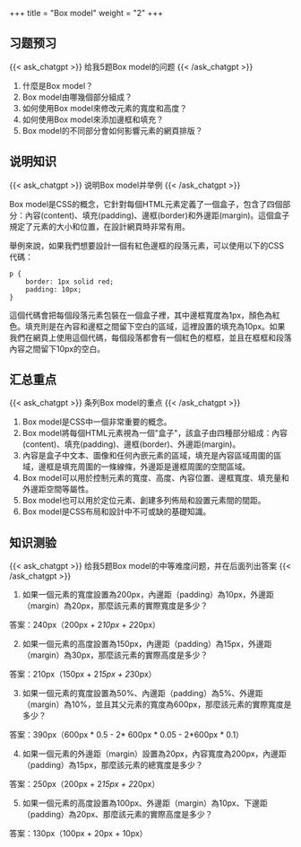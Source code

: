 +++
title = "Box model"
weight = "2"
+++
## 习题预习
{{< ask_chatgpt >}}
给我5题Box model的问题
{{< /ask_chatgpt >}}



1. 什麼是Box model？ 
2. Box model由哪幾個部分組成？ 
3. 如何使用Box model來修改元素的寬度和高度？ 
4. 如何使用Box model來添加邊框和填充？ 
5. Box model的不同部分會如何影響元素的網頁排版？   

## 说明知识
{{< ask_chatgpt >}}
说明Box model并举例
{{< /ask_chatgpt >}}



Box model是CSS的概念，它針對每個HTML元素定義了一個盒子，包含了四個部分：內容(content)、填充(padding)、邊框(border)和外邊距(margin)。這個盒子規定了元素的大小和位置，在設計網頁時非常有用。

舉例來說，如果我們想要設計一個有紅色邊框的段落元素，可以使用以下的CSS代碼：

```
p {
    border: 1px solid red;
    padding: 10px;
}
```

這個代碼會把每個段落元素包裝在一個盒子裡，其中邊框寬度為1px，顏色為紅色。填充則是在內容和邊框之間留下空白的區域，這裡設置的填充為10px。如果我們在網頁上使用這個代碼，每個段落都會有一個紅色的框框，並且在框框和段落內容之間留下10px的空白。   

## 汇总重点
{{< ask_chatgpt >}}
条列Box model的重点
{{< /ask_chatgpt >}}



1. Box model是CSS中一個非常重要的概念。
2. Box model將每個HTML元素視為一個"盒子"，該盒子由四種部分組成：內容(content)、填充(padding)、邊框(border)、外邊距(margin)。
3. 內容是盒子中文本、圖像和任何內嵌元素的區域，填充是內容區域周圍的區域，邊框是填充周圍的一條線條，外邊距是邊框周圍的空間區域。
4. Box model可以用於控制元素的寬度、高度、內容位置、邊框寬度、填充量和外邊距空間等屬性。
5. Box model也可以用於定位元素、創建多列佈局和設置元素間的間距。
6. Box model是CSS布局和設計中不可或缺的基礎知識。   

## 知识测验
{{< ask_chatgpt >}}
给我5题Box model的中等难度问题，并在后面列出答案
{{< /ask_chatgpt >}}



1. 如果一個元素的寬度設置為200px，內邊距（padding）為10px，外邊距（margin）為20px，那麼該元素的實際寬度是多少？

答案：240px（200px + 2*10px + 2*20px）

2. 如果一個元素的高度設置為150px，內邊距（padding）為15px，外邊距（margin）為30px，那麼該元素的實際高度是多少？

答案：210px（150px + 2*15px + 2*30px）

3. 如果一個元素的寬度設置為50%、內邊距（padding）為5%、外邊距（margin）為10%，並且其父元素的寬度為600px，那麼該元素的實際寬度是多少？

答案：390px（600px * 0.5 - 2* 600px * 0.05 - 2*600px * 0.1）

4. 如果一個元素的外邊距（margin）設置為20px，內容寬度為200px，內邊距（padding）為15px，那麼該元素的總寬度是多少？

答案：250px（200px + 2*15px + 2*20px）

5. 如果一個元素的高度設置為100px、外邊距（margin）為10px、下邊距（padding）為20px、那麼該元素的實際高度是多少？

答案：130px（100px + 20px + 10px）   

